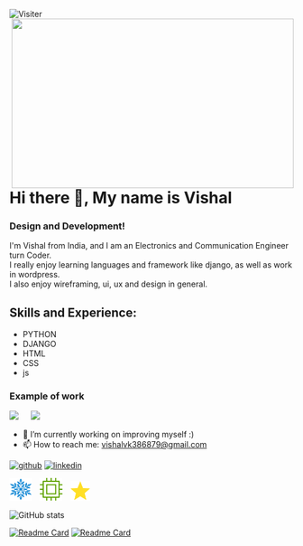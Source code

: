 ![Visiter](https://gpvc.arturio.dev/arevish)  
<img align='right' src='https://user-images.githubusercontent.com/91308138/161538146-1b81a600-c089-4d74-9e47-a726efd6c7d7.gif' width="500" height='300' />
# Hi there 👋, My name is Vishal


### Design and Development!



I'm Vishal from India, and I am an Electronics and Communication Engineer turn Coder.<br> I really enjoy learning languages and framework like django, as well as work in wordpress.<br> I also enjoy wireframing, ui, ux and design in general. 


## Skills and Experience: 

* PYTHON
* DJANGO 
* HTML 
* CSS
* js

### Example of work
[<img src='https://user-images.githubusercontent.com/91308138/161383210-7c0cf10f-9c40-4ab7-b92c-473c09a99f5d.gif' width="256"/>](https://github.com/arevish/Sudoku-solver-GUI) &emsp; [<img src='https://user-images.githubusercontent.com/91308138/184954955-f242b75c-d761-4d91-805a-d42803decea0.gif' width="280"/>](https://github.com/arevish/A-PathFinding-Visualizer)

- 🔭 I’m currently working on improving myself :) 
- 📫 How to reach me: vishalvk386879@gmail.com 


[<img src='https://cdn.jsdelivr.net/npm/simple-icons@3.0.1/icons/github.svg' alt='github' height='40'>](https://github.com/arevish)  [<img src='https://cdn.jsdelivr.net/npm/simple-icons@3.0.1/icons/linkedin.svg' alt='linkedin' height='40'>](https://www.linkedin.com/in/https://www.linkedin.com/in/vishal-kumar-78b300158//)  

<a href='https://archiveprogram.github.com/'><img src='https://raw.githubusercontent.com/acervenky/animated-github-badges/master/assets/acbadge.gif' width='40' height='40'></a> <a href='https://docs.github.com/en/developers'><img src='https://raw.githubusercontent.com/acervenky/animated-github-badges/master/assets/devbadge.gif' width='40' height='40'></a> <a href='https://stars.github.com/'><img src='https://raw.githubusercontent.com/acervenky/animated-github-badges/master/assets/starbadge.gif' width='35' height='35'></a> 

![GitHub stats](https://github-readme-stats.vercel.app/api?username=arevish&show_icons=true&count_private=true&theme=dark&hide=prs)  

[![Readme Card](https://github-readme-stats.vercel.app/api/pin/?username=arevish&repo=flask-blog-website)](https://github.com/arevish/flask-blog-website)
[![Readme Card](https://github-readme-stats.vercel.app/api/pin/?username=arevish&repo=Sorting-Algorithim-Visualizer)](https://github.com/arevish/Sorting-Algorithim-Visualizer)
<br>
